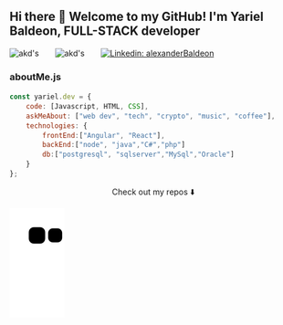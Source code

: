 ## Hi there 👋 Welcome to my GitHub! I'm Yariel Baldeon, FULL-STACK developer

<a href="https://www.instagram.com/yariel.dev/">
  <img align="left" height="20px" alt="akd's Instagram" width="80px" src="https://img.shields.io/badge/Instagram-E4405F?style=for-the-badge&logo=instagram&logoColor=white" />
</a>
<a href="https://www.youtube.com/channel/UC6vSK_8Ayi17Afpu53fnZHw">
  <img align="left" alt="akd's Youtube" width="80px" height="20px" src="https://img.shields.io/badge/YouTube-FF0000?style=for-the-badge&logo=YouTube&logoColor=white" />
</a>

[![Linkedin: alexanderBaldeon](https://img.shields.io/badge/-Alexander_Baldeon-blue?style=flat-square&logo=Linkedin&logoColor=white&link=https://www.linkedin.com/in/alexander-baldeon-586533160/)](https://www.linkedin.com/in/alexander-baldeon-586533160/)




### aboutMe.js

```javascript
const yariel.dev = {
    code: [Javascript, HTML, CSS],
    askMeAbout: ["web dev", "tech", "crypto", "music", "coffee"],
    technologies: {
        frontEnd:["Angular", "React"],
        backEnd:["node", "java","C#","php"]
        db:["postgresql", "sqlserver","MySql","Oracle"]
    }
};
```

<p align="center">
Check out my repos ⬇️  
</p>


![snake svg](https://github.com/adityamangal1/adityamangal1/blob/output/github-contribution-grid-snake.svg)
  


